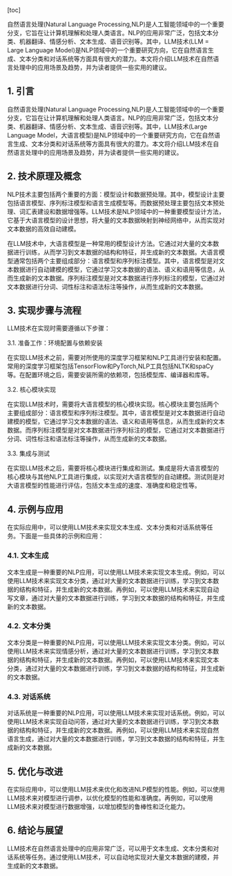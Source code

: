 
[toc]                    
                
                
自然语言处理(Natural Language Processing,NLP)是人工智能领域中的一个重要分支，它旨在让计算机理解和处理人类语言。NLP的应用非常广泛，包括文本分类、机器翻译、情感分析、文本生成、语音识别等。其中，LLM技术(LLM = Large Language Model)是NLP领域中的一个重要研究方向，它在自然语言生成、文本分类和对话系统等方面具有很大的潜力。本文将介绍LLM技术在自然语言处理中的应用场景及趋势，并为读者提供一些实用的建议。

## 1. 引言

自然语言处理(Natural Language Processing,NLP)是人工智能领域中的一个重要分支，它旨在让计算机理解和处理人类语言。NLP的应用非常广泛，包括文本分类、机器翻译、情感分析、文本生成、语音识别等。其中，LLM技术(Large Language Model，大语言模型)是NLP领域中的一个重要研究方向，它在自然语言生成、文本分类和对话系统等方面具有很大的潜力。本文将介绍LLM技术在自然语言处理中的应用场景及趋势，并为读者提供一些实用的建议。

## 2. 技术原理及概念

NLP技术主要包括两个重要的方面：模型设计和数据预处理。其中，模型设计主要包括语言模型、序列标注模型和语言生成模型等。而数据预处理主要包括文本预处理、词汇表建设和数据增强等。LLM技术是NLP领域中的一种重要模型设计方法，它基于大语言模型的设计思想，将大量的文本数据映射到神经网络中，从而实现对文本数据的高效自动建模。

在LLM技术中，大语言模型是一种常用的模型设计方法。它通过对大量的文本数据进行训练，从而学习到文本数据的结构和特征，并生成新的文本数据。大语言模型通常包括两个主要组成部分：语言模型和序列标注模型。其中，语言模型是对文本数据进行自动建模的模型，它通过学习文本数据的语法、语义和语用等信息，从而生成新的文本数据。序列标注模型是对文本数据进行序列标注的模型，它通过对文本数据进行分词、词性标注和语法标注等操作，从而生成新的文本数据。

## 3. 实现步骤与流程

LLM技术在实现时需要遵循以下步骤：

3.1. 准备工作：环境配置与依赖安装

在实现LLM技术之前，需要对所使用的深度学习框架和NLP工具进行安装和配置。常用的深度学习框架包括TensorFlow和PyTorch,NLP工具包括NLTK和spaCy等。在配置环境之后，需要安装所需的依赖项，包括模型库、编译器和库等。

3.2. 核心模块实现

在实现LLM技术时，需要将大语言模型的核心模块实现。核心模块主要包括两个主要组成部分：语言模型和序列标注模型。其中，语言模型是对文本数据进行自动建模的模型，它通过学习文本数据的语法、语义和语用等信息，从而生成新的文本数据。而序列标注模型是对文本数据进行序列标注的模型，它通过对文本数据进行分词、词性标注和语法标注等操作，从而生成新的文本数据。

3.3. 集成与测试

在实现LLM技术之后，需要将核心模块进行集成和测试。集成是将大语言模型的核心模块与其他NLP工具进行集成，以实现对大语言模型的自动建模。测试则是对大语言模型的性能进行评估，包括文本生成的速度、准确度和稳定性等。

## 4. 示例与应用

在实际应用中，可以使用LLM技术来实现文本生成、文本分类和对话系统等任务。下面是一些具体的示例和应用：

### 4.1. 文本生成

文本生成是一种重要的NLP应用，可以使用LLM技术来实现文本生成。例如，可以使用LLM技术来实现文本分类，通过对大量的文本数据进行训练，学习到文本数据的结构和特征，并生成新的文本数据。再例如，可以使用LLM技术来实现自动写文章，通过对大量的文本数据进行训练，学习到文本数据的结构和特征，并生成新的文本数据。

### 4.2. 文本分类

文本分类是一种重要的NLP应用，可以使用LLM技术来实现文本分类。例如，可以使用LLM技术来实现情感分析，通过对大量的文本数据进行训练，学习到文本数据的结构和特征，并生成新的文本数据。再例如，可以使用LLM技术来实现文本分类，通过对大量的文本数据进行训练，学习到文本数据的结构和特征，并生成新的文本数据。

### 4.3. 对话系统

对话系统是一种重要的NLP应用，可以使用LLM技术来实现对话系统。例如，可以使用LLM技术来实现自动问答，通过对大量的文本数据进行训练，学习到文本数据的结构和特征，并生成新的文本数据。再例如，可以使用LLM技术来实现自然语言生成，通过对大量的文本数据进行训练，学习到文本数据的结构和特征，并生成新的文本数据。

## 5. 优化与改进

在实际应用中，可以使用LLM技术来优化和改进NLP模型的性能。例如，可以使用LLM技术来对模型进行调参，以优化模型的性能和准确度。再例如，可以使用LLM技术来对模型进行数据增强，以增加模型的鲁棒性和泛化能力。

## 6. 结论与展望

LLM技术在自然语言处理中的应用非常广泛，可以用于文本生成、文本分类和对话系统等任务。通过使用LLM技术，可以自动地实现对大量文本数据的建模，并生成新的文本数据。

